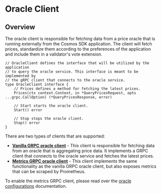 # Oracle Client

## Overview

The oracle client is responsible for fetching data from a price oracle that is running externally from the Cosmos SDK application. The client will fetch prices, standardize them according to the preferences of the application and include them in a validator's vote extension.

```golang
// OracleClient defines the interface that will be utilized by the application
// to query the oracle service. This interface is meant to be implemented by
// the gRPC client that connects to the oracle service.
type OracleClient interface {
	// Prices defines a method for fetching the latest prices.
	Prices(ctx context.Context, in *QueryPricesRequest, opts ...grpc.CallOption) (*QueryPricesResponse, error)

	// Start starts the oracle client.
	Start() error

	// Stop stops the oracle client.
	Stop() error
}
```

There are two types of clients that are supported:

* [**Vanilla GRPC oracle client**](./client.go) - This client is responsible for fetching data from an oracle that is aggregating price data. It implements a GRPC client that connects to the oracle service and fetches the latest prices.
* [**Metrics GRPC oracle client**](./client.go) - This client implements the same functionality as the vanilla GRPC oracle client, but also exposes metrics that can be scraped by Prometheus.

To enable the metrics GRPC client, please read over the [oracle configurations](../../../oracle/config/README.md) documentation.
